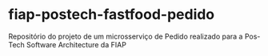 # fiap-postech-fastfood-pedido
Repositório do projeto de um microsserviço de Pedido realizado para a Pos-Tech Software Architecture da FIAP
